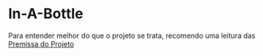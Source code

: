 # In-A-Bottle
Para entender melhor do que o projeto se trata, recomendo uma leitura das [Premissa do Projeto](https://github.com/rcorbellini/geo-chat/wiki/Premissas-do-Projeto)
